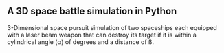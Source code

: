 ## A 3D space battle simulation in Python 

3-Dimensional space pursuit simulation of two spaceships each equipped with a laser beam weapon that can destroy its target if it is within a cylindrical angle (α) of degrees and a distance of ß.
